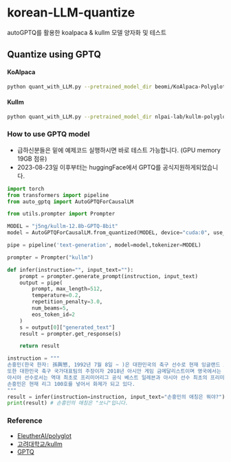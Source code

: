 # korean-LLM-quantize
autoGPTQ를 활용한 koalpaca &amp; kullm 모델 양자화 및 테스트

## Quantize using GPTQ

#### KoAlpaca
```bash
python quant_with_LLM.py --pretrained_model_dir beomi/KoAlpaca-Polyglot-12.8B --quantized_model_dir ./model/koalpaca-8bit
```

#### Kullm
```bash
python quant_with_LLM.py --pretrained_model_dir nlpai-lab/kullm-polyglot-12.8b-v2 --quantized_model_dir ./model/kullm-8bit
```

### How to use GPTQ model

- 급하신분들은 밑에 예제코드 실행하시면 바로 테스트 가능합니다. (GPU memory 19GB 점유)
- 2023-08-23일 이후부터는 huggingFace에서 GPTQ를 공식지원하게되었습니다.
  
```python
import torch
from transformers import pipeline
from auto_gptq import AutoGPTQForCausalLM

from utils.prompter import Prompter

MODEL = "j5ng/kullm-12.8b-GPTQ-8bit"
model = AutoGPTQForCausalLM.from_quantized(MODEL, device="cuda:0", use_triton=False)

pipe = pipeline('text-generation', model=model,tokenizer=MODEL)

prompter = Prompter("kullm")

def infer(instruction="", input_text=""):
    prompt = prompter.generate_prompt(instruction, input_text)
    output = pipe(
        prompt, max_length=512,
        temperature=0.2,
        repetition_penalty=3.0,
        num_beams=5,
        eos_token_id=2
    )
    s = output[0]["generated_text"]
    result = prompter.get_response(s)

    return result

instruction = """
손흥민(한국 한자: 孫興慜, 1992년 7월 8일 ~ )은 대한민국의 축구 선수로 현재 잉글랜드 프리미어리그 토트넘 홋스퍼에서 윙어로 활약하고 있다.
또한 대한민국 축구 국가대표팀의 주장이자 2018년 아시안 게임 금메달리스트이며 영국에서는 애칭인 "쏘니"(Sonny)로 불린다.
아시아 선수로서는 역대 최초로 프리미어리그 공식 베스트 일레븐과 아시아 선수 최초의 프리미어리그 득점왕은 물론 FIFA 푸스카스상까지 휩쓸었고 2022년에는 축구 선수로는 최초로 체육훈장 청룡장 수훈자가 되었다.
손흥민은 현재 리그 100호를 넣어서 화제가 되고 있다.
"""
result = infer(instruction=instruction, input_text="손흥민의 애칭은 뭐야?")
print(result) # 손흥민의 애칭은 "쏘니"입니다.
```

### Reference

- [EleutherAI/polyglot](https://huggingface.co/EleutherAI/polyglot-ko-12.8b)
- [고려대학교/kullm](https://huggingface.co/nlpai-lab/kullm-polyglot-12.8b-v2)
- [GPTQ](https://github.com/IST-DASLab/gptq)

